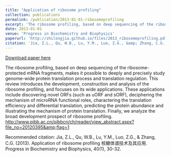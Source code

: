 ```yaml
---
title: "Application of ribosome profiling"
collection: publications
permalink: /publication/2013-01-01-ribosomeprofiling
excerpt: 'The ribosome profiling, based on deep sequencing of the ribosome-protected mRNA fragments, makes it possible to deeply and precisely study genome-wide protein translation process and translation regulation. This review introduces the development, construction and analysis of the ribosome profiling, and focuses on its wide applications. These applications include discovering novel ORFs (such as uORF and sORF), deciphering the mechanism of microRNA functional roles, charactering the translation efficiency and differential translation, predicting the protein abundance and illustrating the mechanism of protein translation. Finally, we analyze the broad development prospect of ribosome profiling. http://www.pibb.ac.cn/pibbcn/ch/reader/view_abstract.aspx?file_no=20120395&amp;flag=1'
date: 2013-01-01
venue: 'Progress in Biochemistry and Biophysics'
paperurl: 'http://zhilongjia.github.io/files/2013_ribosomeprofiling.pdf'
citation: 'Jia, Z.L., Qu, W.B., Lu, Y.M., Luo, Z.G., &amp; Zhang, C.G. (2013). Application of ribosome profiling 核糖体谱技术及其应用. Progress in Biochemistry and Biophysics, 40(1), 30-32.'
---
```


<a href='http://zhilongjia.github.io/files/2013_ribosomeprofiling.pdf'>Download paper here</a>

The ribosome profiling, based on deep sequencing of the ribosome-protected mRNA fragments, makes it possible to deeply and precisely study genome-wide protein translation process and translation regulation. This review introduces the development, construction and analysis of the ribosome profiling, and focuses on its wide applications. These applications include discovering novel ORFs (such as uORF and sORF), deciphering the mechanism of microRNA functional roles, charactering the translation efficiency and differential translation, predicting the protein abundance and illustrating the mechanism of protein translation. Finally, we analyze the broad development prospect of ribosome profiling. http://www.pibb.ac.cn/pibbcn/ch/reader/view_abstract.aspx?file_no=20120395&amp;flag=1

Recommended citation: Jia, Z.L., Qu, W.B., Lu, Y.M., Luo, Z.G., & Zhang, C.G. (2013). Application of ribosome profiling 核糖体谱技术及其应用. Progress in Biochemistry and Biophysics, 40(1), 30-32.